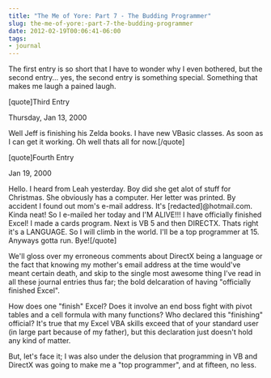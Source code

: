 ```yaml
---
title: "The Me of Yore: Part 7 - The Budding Programmer"
slug: the-me-of-yore:-part-7-the-budding-programmer
date: 2012-02-19T00:06:41-06:00
tags:
- journal
---
```

The first entry is so short that I have to wonder why I even bothered, but the second entry... yes, the second entry is something special. Something that makes me laugh a pained laugh.

[quote]Third Entry

Thursday, Jan 13, 2000

Well Jeff is finishing his Zelda books. I have new VBasic classes. As soon as I can get it working. Oh well thats all for now.[/quote]

[quote]Fourth Entry

Jan 19, 2000

Hello. I heard from Leah yesterday. Boy did she get alot of stuff for Christmas. She obviously has a computer. Her letter was printed. By accident I found out mom's e-mail address. It's [redacted]@hotmail.com. Kinda neat! So I e-mailed her today and I'M ALIVE!!! I have officially finished Excel! I made a cards program. Next is VB 5 and then DIRECTX. Thats right it's a LANGUAGE. So I will climb in the world. I'll be a top programmer at 15. Anyways gotta run. Bye![/quote]

We'll gloss over my erroneous comments about DirectX being a language or the fact that knowing my mother's email address at the time would've meant certain death, and skip to the single most awesome thing I've read in all these journal entries thus far; the bold delcaration of having "officially finished Excel".

How does one "finish" Excel? Does it involve an end boss fight with pivot tables and a cell formula with many functions? Who declared this "finishing" official? It's true that my Excel VBA skills exceed that of your standard user (in large part because of my father), but this declaration just doesn't hold any kind of matter.

But, let's face it; I was also under the delusion that programming in VB and DirectX was going to make me a "top programmer", and at fifteen, no less.
